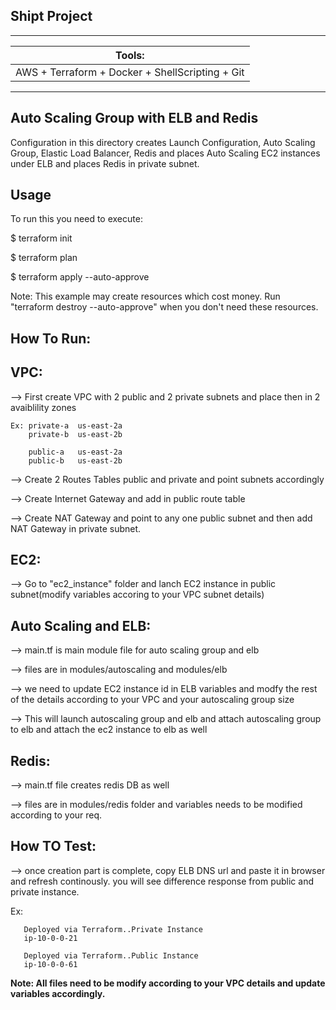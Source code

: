Shipt Project
---------------

------------------------------------------------------------------------------
|Tools:
|-------
|AWS + Terraform + Docker + ShellScripting + Git
-------------------------------------------------------------------------------

Auto Scaling Group with ELB and Redis
--------------------------------------
Configuration in this directory creates Launch Configuration, Auto Scaling Group, Elastic Load Balancer, Redis and places Auto Scaling EC2 instances under ELB and places Redis in private subnet.

Usage
------
To run this you need to execute:

$ terraform init

$ terraform plan

$ terraform apply --auto-approve

Note: This example may create resources which cost money. Run "terraform destroy --auto-approve" when you don't need these resources.

How To Run:
-----------

VPC:
----
--> First create VPC with 2 public and 2 private subnets and place then in 2 avaiblility zones
   
    Ex: private-a  us-east-2a
        private-b  us-east-2b
   
        public-a   us-east-2a
        public-b   us-east-2b
 
--> Create 2 Routes Tables public and private and point subnets accordingly

--> Create Internet Gateway and add in public route table

--> Create NAT Gateway and point to any one public subnet and then add NAT Gateway in private subnet.

EC2:
---- 

--> Go to "ec2_instance" folder and lanch EC2 instance in public subnet(modify variables accoring to your VPC subnet details) 

Auto Scaling and ELB:
---------------------

--> main.tf is main module file for auto scaling group and elb

--> files are in modules/autoscaling and modules/elb

--> we need to update EC2 instance id in ELB variables and modfy the rest of the details according to your VPC and your autoscaling group size

--> This will launch autoscaling group and elb and attach autoscaling group to elb and attach the ec2 instance to elb as well

Redis:
------

--> main.tf file creates redis DB as well

--> files are in modules/redis folder and variables needs to be modified according to your req. 

How TO Test:
-------------

--> once creation part is complete, copy ELB DNS url and paste it in browser and refresh continously. you will see difference response from public and private instance. 

   Ex: 
             
       Deployed via Terraform..Private Instance
       ip-10-0-0-21
       
       Deployed via Terraform..Public Instance
       ip-10-0-0-61

<b>Note: All files need to be modify according to your VPC details and update variables accordingly.<b>
